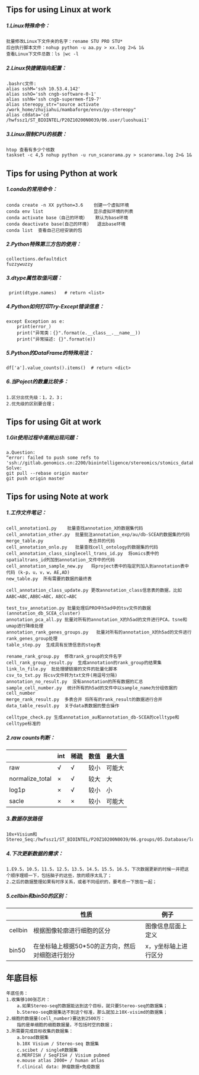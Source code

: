 ## Tips for using Linux at work

##### 1.Linux特殊命令：

```
批量修改Linux下文件夹的名字：rename STU PRO STU*
后台执行脚本文件：nohup python -u aa.py > xx.log 2>& 1&
查看Linux下文件总数：ls |wc -l
```

##### 2.Linux快捷键指向配置：

```
.bashrc文件:
alias sshM='ssh 10.53.4.142'
alias sshO='ssh cngb-software-0-1'
alias sshN='ssh cngb-supermem-f19-7'
alias stereopy_str="source activate /work_home/zhujiahui/mambaforge/envs/py-stereopy"
alias cddata='cd /hwfssz1/ST_BIOINTEL/P20Z10200N0039/06.user/luoshuai1'
```

##### 3.Linux限制CPU的核数：

```
htop 查看有多少个核数
taskset -c 4,5 nohup python -u run_scanorama.py > scanorama.log 2>& 1&
```



## Tips for using Python at work

##### 1.conda的常用命令：

```
conda create -n XX python=3.6    创建一个虚拟环境
conda env list                   显示虚拟环境的列表
conda activate base（自己的环境）   默认为base环境
conda deactivate base(自己的环境)   退出base环境
conda list  查看自己已经安装的包
```

##### 2.Python特殊第三方包的使用：

```
collections.defaultdict
fuzzywuzzy
```

##### 3.dtype属性取值问题：

```
 print(dtype.names)   # return <list>
```

##### 4.Python如何打印Try-Except错误信息：

```
except Exception as e:
    print(error_)
    print("异常类：{}".format(e.__class__.__name__))
    print("异常描述: {}".format(e))
```

##### 5.Python的DataFrame的特殊用法：

```
df['a'].value_counts().items()  # return <dict>
```

##### 6.当Poject的数量比较多：

```
1.区分出优先级：1，2，3；
2.优先级的区别要合理；
```

## Tips for using Git at work

##### 1.Git使用过程中高频出现问题：

```
a.Question:
“error: failed to push some refs to 'ssh://gitlab.genomics.cn:2200/biointelligence/stereomics/stomics_database_script.git”
Solve:
git pull --rebase origin master
git push origin master
```

## Tips for using Note at work

##### 1.工作文件笔记：

```
cell_annotation1.py    批量查找annotation_X的数据集代码
cell_annotation_other.py  批量批注annotation_exp/au/db-SCEA的数据集的代码
merge_table.py                 表合并的代码
cell_annotation_onlo.py   批量查找cell_ontology的数据集的代码
cell_annotation_class_singlecell_trans_id.py  将omics表中的spatialtrans_id列加到annotation_文件中的代码
cell_annotation_sample_new.py   将project表中的指定列加入到annotation表中代码 (k-p，u，v，w，AE,AD)
new_table.py  所有需要的数据的最终表

cell_annotation_class_update.py 更改annotation_class信息表的数据，比如AABC→ABC,ABBC→ABC，ABCC→ABC

test_tsv_annotation.py 批量处理后PRO中h5ad中的tsv文件的数据 (annotation_db_SCEA_cluster)
annotation_pca_all.py 批量对所有的annotation_X的h5ad的文件进行PCA，tsne和umap进行降维处理
annotation_rank_genes_groups.py   批量对所有的annotation_X的h5ad的文件进行rank_genes_group处理
table_step.py  生成具有反馈信息的step表

rename_rank_group.py  修改rank_group的文件名字
cell_rank_group_result.py  生成annotation的rank_group的结果集
link_ln_file.py  批处理硬链接的文件的批量化脚本
csv_to_txt.py 将csv文件转为txt文件(用逗号分隔)
annotation_no_result.py  没有annotation的所有数据的汇总
sample_cell_number.py  统计所有的h5ad的文件中以sample_name为分组依据的cell_number
merge_rank_result.py  多表合并 将所有的rank_result的数据进行合并
data_table_result.py  关于data表数据的整合操作

celltype_check.py 生成annotation_au和annotation_db-SCEA的celltype和celltype标准的
```

##### 2.raw counts判断：

|                 | int  | 稀疏 | 数值 | 最大值 |
| --------------- | ---- | ---- | ---- | ------ |
| raw             | √    | √    | 较小 | 可能大 |
| normalize_total | ×    | √    | 较大 | 大     |
| log1p           | ×    | √    | 较小 | 小     |
| sacle           | ×    | ×    | 较小 | 可能大 |

##### 3.数据存放路径

```
10x+Visium和Stereo_Seq:/hwfssz1/ST_BIOINTEL/P20Z10200N0039/06.groups/05.Database/luoshuai1/mark_file
```

##### 4.下次更新数据的需求：

```
1.E9.5，10.5，11.5，12.5，13.5，14.5，15.5，16.5，下次数据更新的时候一并把这个顺序理顺一下，包括脑子的这些，放的顺序太乱了；
2.之后的数据整理如果有时序关系，或者不同组织的，要考虑一下放在一起；
```

##### 5.cellbin和bin50的区别：

|         | 性质                                            | 例子                 |
| ------- | ----------------------------------------------- | -------------------- |
| cellbin | 根据图像轮廓进行细胞的区分                      | 图像信息层面上定义   |
| bin50   | 在坐标轴上根据50*50的正方向，然后对细胞进行划分 | x，y坐标轴上进行区分 |

## 年底目标

```
年底任务：
1.收集够100张芯片：
	a.如果Stereo-seq的数据能达到这个目标，就只要Stereo-seq的数据集；
	b.Stereo-seq数据集达不到这个标准，那么就加上10X-visimd的数据集；
2.细胞的数据量(cell_number)要达到2500万：
	指的是单细胞的细胞数据量，不包括时空的数据；
3.所需要完成目标收集的数据集：
	a.broad数据集 
	b.10X Visium / Stereo-seq 数据集 
	c.scibet / singleR数据集 
	d.MERFISH / SeqFISH / Visium pubmed
	e.mouse atlas 2000+ / human atlas   
	f.clinical data: 肿瘤数据+免疫数据 
```
